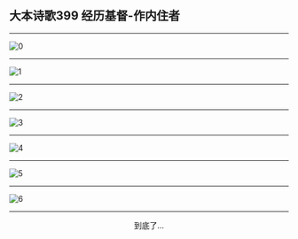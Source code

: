
## 大本诗歌399 经历基督-作内住者
        
<div id="aplayer0"></div>

---

<img alt="0" data-original="/data/d0399/0">

---

<img alt="1" data-original="/data/d0399/1">

---

<img alt="2" data-original="/data/d0399/2">

---

<img alt="3" data-original="/data/d0399/3">

---

<img alt="4" data-original="/data/d0399/4">

---

<img alt="5" data-original="/data/d0399/5">

---

<img alt="6" data-original="/data/d0399/6">

---

<p style="text-align: center">到底了...</p>

<script src="/js/dist-view.js"></script>

<script>
MAIN.id = 'd0399';
        
const ap0 = new APlayer({
    container: document.getElementById('aplayer0'),
    volume: 1,
    loop: 'none',
    preload: 'none',
    audio: [{
        name: '大本诗歌399.mp3',
        artist: '大本诗歌',
        url: 'https://res.wx.qq.com/voice/getvoice?mediaid=MzI0NTk3MDM5M18yMjQ3NDkyNDYw',
        cover: '/favicon'
    }]
});
</script>
